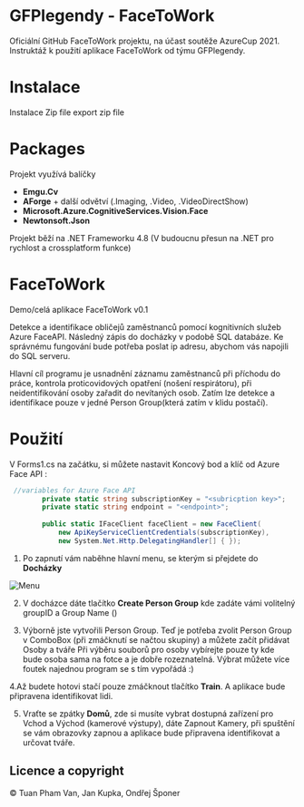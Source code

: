 # GFPlegendy - FaceToWork


Oficiální GitHub FaceToWork projektu, na účast soutěže AzureCup 2021.
Instruktáž k použití aplikace FaceToWork od týmu GFPlegendy.

# Instalace

Instalace Zip file
export zip file 

# Packages
Projekt využívá balíčky 

* **Emgu.Cv**
* **AForge** + další odvětví (.Imaging, .Video, .VideoDirectShow)
* **Microsoft.Azure.CognitiveServices.Vision.Face**
* **Newtonsoft.Json**

Projekt běží na .NET Frameworku 4.8 (V budoucnu přesun na .NET pro rychlost a crossplatform funkce)


# FaceToWork
Demo/celá aplikace FaceToWork v0.1

Detekce a identifikace obličejů zaměstnanců pomocí kognitivních služeb Azure FaceAPI. Následný zápis do docházky v podobě SQL databáze.
Ke správnému fungování bude potřeba poslat ip adresu, abychom vás napojili do SQL serveru.

Hlavní cíl programu je usnadnění záznamu zaměstnanců při příchodu do práce, kontrola proticovidových opatření (nošení respirátoru), při neidentifikování osoby zařadit do nevítaných osob.
Zatím lze detekce a identifikace pouze v jedné Person Group(která zatím v klidu postačí).



# Použití

V Forms1.cs na začátku, si můžete nastavit Koncový bod a klíč od Azure Face API :
```csharp
 //variables for Azure Face API
        private static string subscriptionKey = "<subricption key>";
        private static string endpoint = "<endpoint>";
        
        public static IFaceClient faceClient = new FaceClient(
            new ApiKeyServiceClientCredentials(subscriptionKey),
            new System.Net.Http.DelegatingHandler[] { });
```
1. Po zapnutí vám naběhne hlavní menu, se kterým si přejdete do **Docházky** 

![Menu](https://raw.githubusercontent.com/lexa105/FaceToWork-ImageSamples/main/obrazky/Sequence%2001_3.gif)

2. V docházce dáte tlačítko **Create Person Group** kde zadáte vámi volitelný groupID a Group Name ()

3. Výborně jste vytvořili Person Group. Teď je potřeba zvolit Person Group v ComboBox (při zmáčknutí se načtou skupiny) a můžete začít přidávat Osoby a tváře Při výběru souborů pro osoby vybírejte pouze ty kde bude osoba sama na fotce a je dobře rozeznatelná. Výbrat můžete více foutek najednou program se s tím vypořádá :)

4.Až budete hotovi stačí pouze zmáčknout tlačítko **Train**. A aplikace bude připravena identifikovat lidi.

5. Vraťte se zpátky **Domů**, zde si musíte vybrat dostupná zařízení pro Vchod a Východ (kamerové výstupy), dáte Zapnout Kamery, při spuštění se vám obrazovky zapnou a aplikace bude připravena identifikovat a určovat tváře.







## Licence a copyright

© Tuan Pham Van, Jan Kupka, Ondřej Šponer
